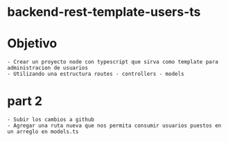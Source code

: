 # backend-rest-template-users-ts

# Objetivo  
    - Crear un proyecto node con typescript que sirva como template para administracion de usuarios
    - Utilizando una estructura routes - controllers - models

# part 2
    - Subir los cambios a github
    - Agregar una ruta nueva que nos permita consumir usuarios puestos en un arreglo en models.ts
    
